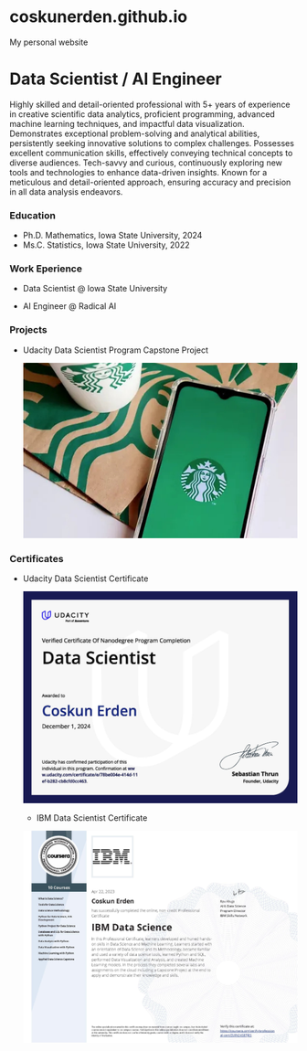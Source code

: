 # coskunerden.github.io
My personal website
# Data Scientist / AI Engineer
Highly skilled and detail-oriented professional with 5+ years of experience in creative scientific data analytics, proficient programming, advanced machine learning techniques, and impactful data visualization. Demonstrates exceptional problem-solving and analytical abilities, persistently seeking innovative solutions to complex challenges. Possesses excellent communication skills, effectively conveying technical concepts to diverse audiences. Tech-savvy and curious, continuously exploring new tools and technologies to enhance data-driven insights. Known for a meticulous and detail-oriented approach, ensuring accuracy and precision in all data analysis endeavors.

### Education
- Ph.D. Mathematics, Iowa State University, 2024
- Ms.C. Statistics, Iowa State University, 2022


### Work Eperience
- Data Scientist @ Iowa State University

- AI Engineer @ Radical AI

### Projects
- Udacity Data Scientist Program Capstone Project
  
  [![Project Image](https://raw.githubusercontent.com/CoskunErden/coskunerden.github.io/main/images/starbucks.jpg)](https://coskunerden.github.io/Udacity_DS_Capstone_Project/)

### Certificates
- Udacity Data Scientist Certificate
  
  [![Certificate Image](https://raw.githubusercontent.com/CoskunErden/coskunerden.github.io/main/images/UdacityDataScientistCertificate.jpg)](https://www.udacity.com/certificate/e/78be004e-41d4-11ef-b282-cb8cfd0cc463)

  - IBM Data Scientist Certificate
  
  [![Certificate Image2](https://raw.githubusercontent.com/CoskunErden/coskunerden.github.io/main/images/IBMDataScientistCertificate.jpg)](https://www.coursera.org/account/accomplishments/specialization/certificate/ZLRN24S8TJES)

